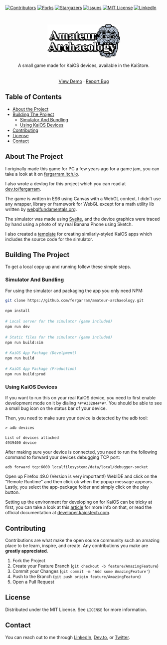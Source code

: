 <!-- PROJECT SHIELDS -->
[![Contributors][contributors-shield]][contributors-url]
[![Forks][forks-shield]][forks-url]
[![Stargazers][stars-shield]][stars-url]
[![Issues][issues-shield]][issues-url]
[![MIT License][license-shield]][license-url]
[![LinkedIn][linkedin-shield]][linkedin-url]



<!-- PROJECT LOGO -->
<br />
<p align="center">
  <a href="https://github.com/fergarram/amateur-archaeology">
    <img src="app-core/assets/title.png" alt="Amateur Archaeology Logo" width="232px" style="image-rendering: pixelated;">
  </a>

  <p align="center">
    A small game made for KaiOS devices, available in the KaiStore.
    <br />
    <br />
    <br />
    <a href="https://fernando.works/amateur-archaeology">View Demo</a>
    ·
    <a href="https://github.com/fergarram/amateur-archaeology/issues">Report Bug</a>
  </p>
</p>



<!-- TABLE OF CONTENTS -->
## Table of Contents

* [About the Project](#about-the-project)
* [Building The Project](#building-the-project)
  * [Simulator And Bundling](#simulator-and-bundling)
  * [Using KaiOS Devices](#using-kaios-devices)
* [Contributing](#contributing)
* [License](#license)
* [Contact](#contact)



<!-- ABOUT THE PROJECT -->
## About The Project

I originally made this game for PC a few years ago for a game jam, you can take a look at it on [fergarram.itch.io](https://fergarram.itch.io/amateur-archaeology-iii).

I also wrote a devlog for this project which you can read at [dev.to/fergarram](dev.to/fergarram).

The game is written in ES6 using Canvas with a WebGL context. I didn't use any wrapper, library or framework for WebGL except for a math utility lib written by [webglfundamentals.org](https://webglfundamentals.org/).

The simulator was made using [Svelte](svelte.dev), and the device graphics were traced by hand using a photo of my real Banana Phone using Sketch.

I also created a [template](https://github.com/Fergarram/banana-app) for creating similarly-styled KaiOS apps which includes the source code for the simulator.

<!-- GETTING STARTED -->
## Building The Project

To get a local copy up and running follow these simple steps.

### Simulator And Bundling
For using the simulator and packaging the app you only need NPM:

```sh
git clone https://github.com/fergarram/amateur-archaeology.git

npm install

# Local server for the simulator (game included)
npm run dev

# Static files for the simulator (game included)
npm run build:sim

# KaiOS App Package (Develpment)
npm run build

# KaiOS App Package (Production)
npm run build:prod
```

### Using KaiOS Devices

If you want to run this on your real KaiOS device, you need to first enable development mode on it by dialing `*#*#33284#*#*`. You should be able to see a small bug icon on the status bar of your device.

Then, you need to make sure your device is detected by the adb tool:
```
> adb devices

List of devices attached
4939400 device
```

After making sure your device is connected, you need to run the following command to forward your devices debugging TCP port:
```
adb forward tcp:6000 localfilesystem:/data/local/debugger-socket
```

Open up Firefox 49.0 (Version is very important!) WebIDE and click on the "Remote Runtime" and then click ok when the popup message appears. Lastly, you select the app-package folder and simply click on the play button.

Setting up the environment for developing on for KaiOS can be tricky at first, you can take a look at this [article](https://nolanlawson.com/2019/09/22/the-joy-and-challenge-of-developing-for-kaios/) for more info on that, or read the official documentation at [developer.kaiostech.com](https://developer.kaiostech.com/).


<!-- CONTRIBUTING -->
## Contributing

Contributions are what make the open source community such an amazing place to be learn, inspire, and create. Any contributions you make are **greatly appreciated**.

1. Fork the Project
2. Create your Feature Branch (`git checkout -b feature/AmazingFeature`)
3. Commit your Changes (`git commit -m 'Add some AmazingFeature'`)
4. Push to the Branch (`git push origin feature/AmazingFeature`)
5. Open a Pull Request



<!-- LICENSE -->
## License

Distributed under the MIT License. See `LICENSE` for more information.



<!-- CONTACT -->
## Contact

You can reach out to me through [LinkedIn](https://linkedin.com/in/fergarram), [Dev.to](dev.to/fergarram), or [Twitter](https://twitter.com/_fergarram_).


<!-- MARKDOWN LINKS & IMAGES -->
<!-- https://www.markdownguide.org/basic-syntax/#reference-style-links -->
[contributors-shield]: https://img.shields.io/github/contributors/fergarram/amateur-archaeology.svg?style=flat-square
[contributors-url]: https://github.com/fergarram/amateur-archaeology/graphs/contributors
[forks-shield]: https://img.shields.io/github/forks/fergarram/amateur-archaeology.svg?style=flat-square
[forks-url]: https://github.com/fergarram/amateur-archaeology/network/members
[stars-shield]: https://img.shields.io/github/stars/fergarram/amateur-archaeology.svg?style=flat-square
[stars-url]: https://github.com/fergarram/amateur-archaeology/stargazers
[issues-shield]: https://img.shields.io/github/issues/fergarram/amateur-archaeology.svg?style=flat-square
[issues-url]: https://github.com/fergarram/amateur-archaeology/issues
[license-shield]: https://img.shields.io/github/license/fergarram/amateur-archaeology.svg?style=flat-square
[license-url]: https://github.com/fergarram/amateur-archaeology/blob/master/LICENSE.txt
[linkedin-shield]: https://img.shields.io/badge/-LinkedIn-black.svg?style=flat-square&logo=linkedin&colorB=555
[linkedin-url]: https://linkedin.com/in/fergarram
